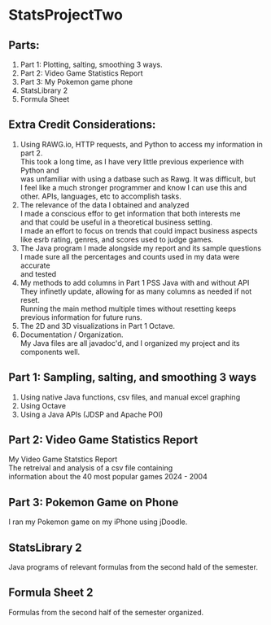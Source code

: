 # StatsProjectTwo

## Parts:
1. Part 1: Plotting, salting, smoothing 3 ways.
2. Part 2: Video Game Statistics Report 
3. Part 3: My Pokemon game phone
4. StatsLibrary 2
5. Formula Sheet

## Extra Credit Considerations:
1. Using RAWG.io, HTTP requests, and Python to access my information in part 2. \
   This took a long time, as I have very little previous experience with Python and \
   was unfamiliar with using a datbase such as Rawg. It was difficult, but \
   I feel like a much stronger programmer and know I can use this and other. 
   APIs, languages, etc to accomplish tasks.
2. The relevance of the data I obtained and analyzed \
   I made a conscious effor to get information that both interests me \
   and that could be useful in a theoretical business setting. \
   I made an effort to focus on trends that could impact business aspects \
   like esrb rating, genres, and scores used to judge games.
3. The Java program I made alongside my report and its sample questions \
   I made sure all the percentages and counts used in my data were accurate \
   and tested 
5. My methods to add columns in Part 1 PSS Java with and without API \
   They infinetly update, allowing for as many columns as needed if not reset. \
   Running the main method multiple times without resetting keeps previous information for future runs.
6. The 2D and 3D visualizations in Part 1 Octave. 
7. Documentation / Organization. \
   My Java files are all javadoc'd, and I organized my project and its components well.

## Part 1: Sampling, salting, and smoothing 3 ways
1. Using native Java functions, csv files, and manual excel graphing
2. Using Octave
3. Using a Java APIs (JDSP and Apache POI)

## Part 2: Video Game Statistics Report
My Video Game Statstics Report \
The retreival and analysis of a csv file containing \
information about the 40 most popular games 2024 - 2004

## Part 3: Pokemon Game on Phone
I ran my Pokemon game on my iPhone using jDoodle.

## StatsLibrary 2
Java programs of relevant formulas from the second hald of the semester. 

## Formula Sheet 2
Formulas from the second half of the semester organized.


